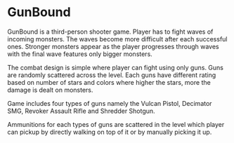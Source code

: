 # GunBound

GunBound is a third-person shooter game. Player has to fight waves of incoming monsters. The waves become more difficult after each successful ones. Stronger monsters appear as the player progresses through waves with the final wave features only bigger monsters.

The combat design is simple where player can fight using only guns. Guns are randomly scattered across the level. Each guns have different rating based on number of stars and colors where higher the stars, more the damage is dealt on monsters.

Game includes four types of guns namely the Vulcan Pistol, Decimator SMG, Revoker Assault Rifle and Shredder Shotgun.​

Ammunitions for each types of guns are scattered in the level which player can pickup by directly walking on top of it or by manually picking it up.
